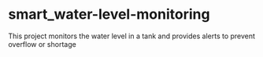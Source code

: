 # smart_water-level-monitoring
This project monitors the water level in a tank and provides alerts to prevent overflow or shortage
